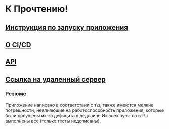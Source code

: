 # К Прочтению!

## [Инструкция по запуску приложения](run.md)

## [О CI/CD](cicd.md)

## [API](api.md)

## [Ссылка на удаленный сервер](http://5.101.51.39/)

### Резюме

Приложение написано в соответствии с т\з, также имеются мелкие погрешности, невлияющие на работоспособность приложения, которые были допущены из-за дефицита в дедлайне
Из всех пунктов в т\з выполнены все (только тесты недописаны).
